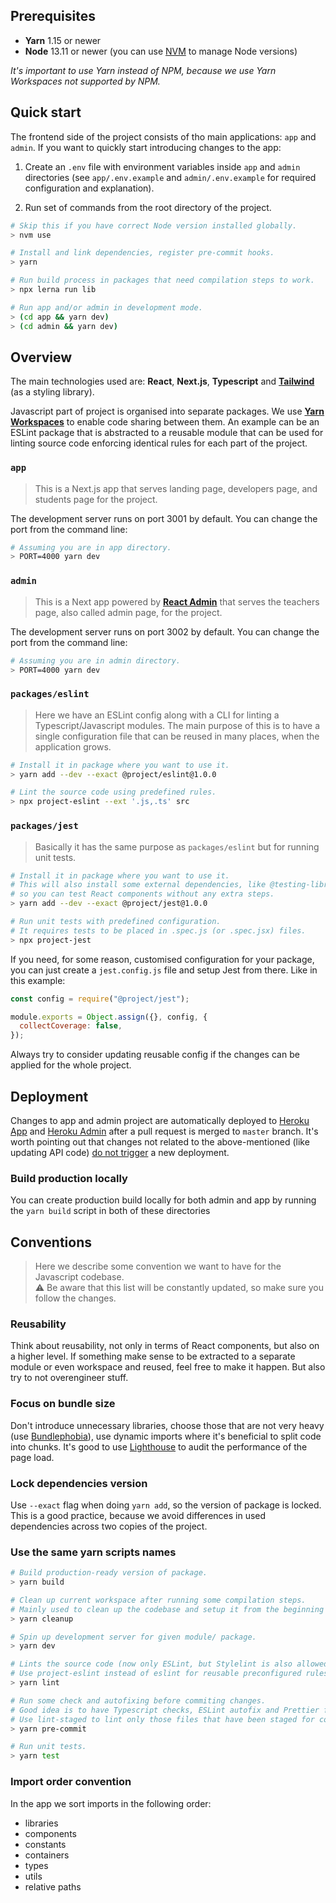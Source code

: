 ## Prerequisites

- **Yarn** 1.15 or newer
- **Node** 13.11 or newer (you can use [NVM](https://github.com/nvm-sh/nvm) to manage Node versions)

_It's important to use Yarn instead of NPM, because we use Yarn Workspaces not supported by NPM._

## Quick start

The frontend side of the project consists of tho main applications: `app` and `admin`.
If you want to quickly start introducing changes to the app:

1. Create an `.env` file with environment variables inside `app` and `admin` directories (see `app/.env.example` and `admin/.env.example` for required configuration and explanation).

2. Run set of commands from the root directory of the project.

```bash
# Skip this if you have correct Node version installed globally.
> nvm use

# Install and link dependencies, register pre-commit hooks.
> yarn

# Run build process in packages that need compilation steps to work.
> npx lerna run lib

# Run app and/or admin in development mode.
> (cd app && yarn dev)
> (cd admin && yarn dev)
```

## Overview

The main technologies used are: **React**, **Next.js**, **Typescript** and [**Tailwind**](https://tailwindcss.com/docs/installation) (as a styling library).

Javascript part of project is organised into separate packages. We use [**Yarn Workspaces**](https://classic.yarnpkg.com/en/docs/workspaces/) to enable code sharing between them. An example can be an ESLint package that is abstracted to a reusable module that can be used for linting source code enforcing identical rules for each part of the project.

### `app`

> This is a Next.js app that serves landing page, developers page, and students page for the project.

The development server runs on port 3001 by default. You can change the port from the command line:

``` bash
# Assuming you are in app directory.
> PORT=4000 yarn dev
```

### `admin`

> This is a Next app powered by [**React Admin**](https://marmelab.com/react-admin/Readme.html) that serves the teachers page, also called admin page, for the project.

The development server runs on port 3002 by default. You can change the port from the command line:

``` bash
# Assuming you are in admin directory.
> PORT=4000 yarn dev
```

### `packages/eslint`

> Here we have an ESLint config along with a CLI for linting a Typescript/Javascript modules. The main purpose of this is to have a single configuration file that can be reused in many places, when the application grows.

```bash
# Install it in package where you want to use it.
> yarn add --dev --exact @project/eslint@1.0.0

# Lint the source code using predefined rules.
> npx project-eslint --ext '.js,.ts' src
```

### `packages/jest`

> Basically it has the same purpose as `packages/eslint` but for running unit tests.

```bash
# Install it in package where you want to use it.
# This will also install some external dependencies, like @testing-library/react,
# so you can test React components without any extra steps.
> yarn add --dev --exact @project/jest@1.0.0

# Run unit tests with predefined configuration.
# It requires tests to be placed in .spec.js (or .spec.jsx) files.
> npx project-jest
```

If you need, for some reason, customised configuration for your package, you can just create a `jest.config.js` file and setup Jest from there. Like in this example:

```js
const config = require("@project/jest");

module.exports = Object.assign({}, config, {
  collectCoverage: false,
});
```

Always try to consider updating reusable config if the changes can be applied for the whole project.

## Deployment

Changes to app and admin project are automatically deployed to [Heroku App](https://montelearn-app.herokuapp.com) and [Heroku Admin](https://montelearn-admin.herokuapp.com) after a pull request is merged to `master` branch. It's worth pointing out that changes not related to the above-mentioned (like updating API code) <u>do not trigger</u> a new deployment.

### Build production locally

You can create production build locally for both admin and app by running the
`yarn build` script 
in both of these directories

## Conventions

> Here we describe some convention we want to have for the Javascript codebase.\
> ⚠️ Be aware that this list will be constantly updated, so make sure you follow the changes.

### Reusability

Think about reusability, not only in terms of React components, but also on a higher level. If something make sense to be extracted to a separate module or even workspace and reused, feel free to make it happen. But also try to not overengineer stuff.

### Focus on bundle size

Don't introduce unnecessary libraries, choose those that are not very heavy (use [Bundlephobia](https://bundlephobia.com)), use dynamic imports where it's beneficial to split code into chunks. It's good to use [Lighthouse](https://chrome.google.com/webstore/detail/lighthouse/blipmdconlkpinefehnmjammfjpmpbjk?hl=pl) to audit the performance of the page load.

### Lock dependencies version

Use `--exact` flag when doing `yarn add`, so the version of package is locked. This is a good practice, because we avoid differences in used dependencies across two copies of the project.

### Use the same yarn scripts names

```bash
# Build production-ready version of package.
> yarn build

# Clean up current workspace after running some compilation steps.
# Mainly used to clean up the codebase and setup it from the beginning if something breaks.
> yarn cleanup

# Spin up development server for given module/ package.
> yarn dev

# Lints the source code (now only ESLint, but Stylelint is also allowed here).
# Use project-eslint instead of eslint for reusable preconfigured rules.
> yarn lint

# Run some check and autofixing before commiting changes.
# Good idea is to have Typescript checks, ESLint autofix and Prettier formatting.
# Use lint-staged to lint only those files that have been staged for commit.
> yarn pre-commit

# Run unit tests.
> yarn test
```

### Import order convention

In the app we sort imports in the following order:
- libraries
- components
- constants
- containers
- types
- utils
- relative paths

